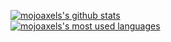   [![mojoaxels's github stats](https://github-readme-stats.vercel.app/api?username=mojoaxel&show_icons=true)](https://github.com/mojoaxel)<br />
  [![mojoaxels's most used languages](https://github-readme-stats.vercel.app/api/top-langs/?username=mojoaxel)](https://github.com/mojoaxel)
